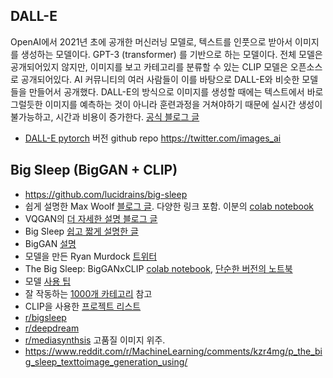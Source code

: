 ## DALL-E	

OpenAI에서 2021년 초에 공개한 머신러닝 모델로, 텍스트를 인풋으로 받아서 이미지를 생성하는 모델이다. GPT-3 (transformer) 를 기반으로 하는 모델이다. 전체 모델은 공개되어있지 않지만, 이미지를 보고 카테고리를 분류할 수 있는 CLIP 모델은 오픈소스로 공개되어있다. AI 커뮤니티의 여러 사람들이 이를 바탕으로 DALL-E와 비슷한 모델들을 만들어서 공개했다. DALL-E의 방식으로 이미지를 생성할 때에는 텍스트에서 바로 그럴듯한 이미지를 예측하는 것이 아니라 훈련과정을 거쳐야하기 때문에 실시간 생성이 불가능하고, 시간과 비용이 증가한다. [공식 블로그 글](https://openai.com/blog/clip/)

- [DALL-E pytorch](https://github.com/lucidrains/DALLE-pytorch) 버전 github repo
https://twitter.com/images_ai

## Big Sleep (BigGAN + CLIP)
- https://github.com/lucidrains/big-sleep
- 쉽게 설명한 Max Woolf [블로그 글](https://minimaxir.com/2021/08/vqgan-clip/). 다양한 링크 포함. 이분의 [colab notebook](https://colab.research.google.com/drive/1wkF67ThUz37T2_oPIuSwuO4e_-0vjaLs?usp=sharing#scrollTo=R7LwGXVwxoS9)
- VQGAN의 [더 자세한 설명 블로그 글](https://ljvmiranda921.github.io/notebook/2021/08/08/clip-vqgan/)
- Big Sleep [쉽고 짧게 설명한 글](https://www.digitaltrends.com/news/big-sleep-ai-image-generator/)
- BigGAN [설명](https://www.aiweirdness.com/welcome-to-latent-space-19-01-26/)
- 모델을 만든 Ryan Murdock [트위터](https://twitter.com/advadnoun/)
- The Big Sleep: BigGANxCLIP [colab notebook](https://colab.research.google.com/drive/1NCceX2mbiKOSlAd_o7IU7nA9UskKN5WR?usp=sharing), [단순한 버전의 노트북](https://colab.research.google.com/drive/1MEWKbm-driRNF8PrU7ogS5o3se-ePyPb?usp=sharing)
- 모델 [사용 팁](https://www.reddit.com/r/MediaSynthesis/comments/l2hmqn/this_aint_it_chief/gk8g8e9/)
- 잘 작동하는 [1000개 카테고리](https://www.reddit.com/r/MediaSynthesis/comments/l7hbix/tip_for_users_of_the_big_sleep_it_should_on/) 참고
- CLIP을 사용한 [프로젝트 리스트](https://www.reddit.com/r/MachineLearning/comments/ldc6oc/p_list_of_sitesprogramsprojects_that_use_openais/)
- [r/bigsleep](https://www.reddit.com/r/bigsleep/)
- [r/deepdream](https://www.reddit.com/r/deepdream/)
- [r/mediasynthsis](https://www.reddit.com/r/MediaSynthesis/) 고품질 이미지 위주.
- https://www.reddit.com/r/MachineLearning/comments/kzr4mg/p_the_big_sleep_texttoimage_generation_using/


